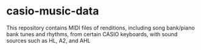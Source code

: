 # casio-music-data
This repository contains MIDI files of renditions, including song bank/piano bank tunes and rhythms, from certain CASIO keyboards, with sound sources such as HL, A2, and AHL
